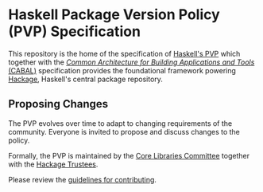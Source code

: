 # Haskell Package Version Policy (PVP) Specification

This repository is the home of the specification of [Haskell's PVP](http://pvp.haskell.org/) which together
with the [*Common Architecture for Building Applications and Tools* (CABAL)](https://www.haskell.org/cabal/proposal/pkg-spec.pdf)
specification provides the foundational framework powering [Hackage](http://hackage.haskell.org),
Haskell's central package repository.

## Proposing Changes

The PVP evolves over time to adapt to changing requirements of the community.
Everyone is invited to propose and discuss changes to the policy.

Formally, the PVP is maintained by the [Core Libraries Committee](https://wiki.haskell.org/Core_Libraries_Committee)
together with the [Hackage Trustees](https://github.com/haskell-infra/hackage-trustees).

Please review the [guidelines for contributing](CONTRIBUTING).
